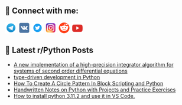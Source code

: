## 🔎 Connect with me:
[<img src="https://github.com/bullbesh/bullbesh/blob/main/images/Telegram.png" width="32" height="32" />](https://t.me/bullbesh)
[<img src="https://github.com/bullbesh/bullbesh/blob/main/images/VK.png" width="32" height="32" />](https://vk.com/bullbesh)
[<img src="https://github.com/bullbesh/bullbesh/blob/main/images/Twitter.png" width="32" height="32" />](https://twitter.com/bullbesh1)
[<img src="https://github.com/bullbesh/bullbesh/blob/main/images/Instagram.png" width="32" height="32" />](https://www.instagram.com/bullbesh)
[<img src="https://github.com/bullbesh/bullbesh/blob/main/images/Reddit.png" width="32" height="32" />](https://www.reddit.com/user/bullbesh)
[<img src="https://github.com/bullbesh/bullbesh/blob/main/images/YouTube.png" width="32" height="32" />](https://www.youtube.com/channel/UCtfjRs6uzgq5mfm8S06WTcg)

## 📕 Latest r/Python Posts
<!-- BLOG-POST-LIST:START -->
- [A new implementation of a high-precision integrator algorithm for systems of second order differential equations](https://www.reddit.com/r/Python/comments/11coeve/a_new_implementation_of_a_highprecision/)
- [type-driven development in Python](https://www.reddit.com/r/Python/comments/11co0k2/typedriven_development_in_python/)
- [How To Create A Circle Pattern In Block Scripting and Python](https://www.reddit.com/r/Python/comments/11cmf8p/how_to_create_a_circle_pattern_in_block_scripting/)
- [Handwritten Notes on Python with Projects and Practice Exercises](https://www.reddit.com/r/Python/comments/11cjasn/handwritten_notes_on_python_with_projects_and/)
- [How to install python 3.11.2 and use it in VS Code.](https://www.reddit.com/r/Python/comments/11ci5vo/how_to_install_python_3112_and_use_it_in_vs_code/)
<!-- BLOG-POST-LIST:END -->
